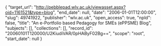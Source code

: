{
  "target_url": "http://pebblepad.wlv.ac.uk/viewasset.aspx?oid=1161521&type=blog", 
  "end_date": null, 
  "date": "2006-01-01T12:00:00", 
  "slug": 49741922, 
  "publisher": "wlv.ac.uk", 
  "open_access": true, 
  "npld": false, 
  "title": "An e-Portfolio based Pedagogy for SMEs (ePPSME) Blog", 
  "subjects": [], 
  "collections": [], 
  "record_id": "20060101T120000/U2KiudiVAR/0pHAByF02Bg==", 
  "scope": "root", 
  "start_date": null
}

